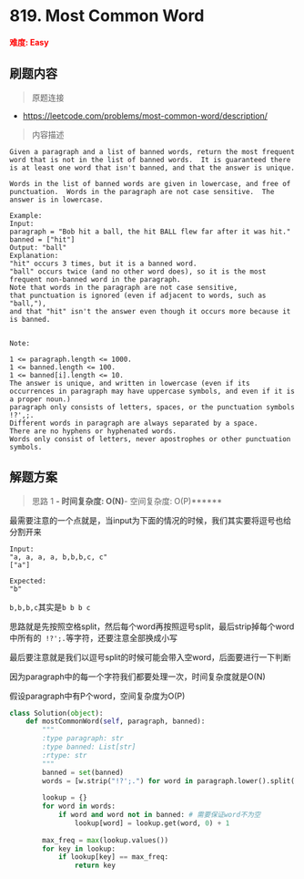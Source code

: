 # 819. Most Common Word

**<font color=red>难度: Easy</font>**

## 刷题内容

> 原题连接

* https://leetcode.com/problems/most-common-word/description/

> 内容描述

```
Given a paragraph and a list of banned words, return the most frequent word that is not in the list of banned words.  It is guaranteed there is at least one word that isn't banned, and that the answer is unique.

Words in the list of banned words are given in lowercase, and free of punctuation.  Words in the paragraph are not case sensitive.  The answer is in lowercase.

Example:
Input: 
paragraph = "Bob hit a ball, the hit BALL flew far after it was hit."
banned = ["hit"]
Output: "ball"
Explanation: 
"hit" occurs 3 times, but it is a banned word.
"ball" occurs twice (and no other word does), so it is the most frequent non-banned word in the paragraph. 
Note that words in the paragraph are not case sensitive,
that punctuation is ignored (even if adjacent to words, such as "ball,"), 
and that "hit" isn't the answer even though it occurs more because it is banned.
 

Note:

1 <= paragraph.length <= 1000.
1 <= banned.length <= 100.
1 <= banned[i].length <= 10.
The answer is unique, and written in lowercase (even if its occurrences in paragraph may have uppercase symbols, and even if it is a proper noun.)
paragraph only consists of letters, spaces, or the punctuation symbols !?',;.
Different words in paragraph are always separated by a space.
There are no hyphens or hyphenated words.
Words only consist of letters, never apostrophes or other punctuation symbols.
```

## 解题方案

> 思路 1
******- 时间复杂度: O(N)******- 空间复杂度: O(P)******




最需要注意的一个点就是，当input为下面的情况的时候，我们其实要将逗号也给分割开来

```
Input:
"a, a, a, a, b,b,b,c, c"
["a"]

Expected:
"b"
```

```b,b,b,c```其实是```b b b c```


思路就是先按照空格split，然后每个word再按照逗号split，最后strip掉每个word中所有的``` !?';.```等字符，还要注意全部换成小写

最后要注意就是我们以逗号split的时候可能会带入空word，后面要进行一下判断

因为paragraph中的每一个字符我们都要处理一次，时间复杂度就是O(N)

假设paragraph中有P个word，空间复杂度为O(P)

```python
class Solution(object):
    def mostCommonWord(self, paragraph, banned):
        """
        :type paragraph: str
        :type banned: List[str]
        :rtype: str
        """
        banned = set(banned)
        words = [w.strip("!?';.") for word in paragraph.lower().split(' ') for w in word.split(',')]
        
        lookup = {}
        for word in words:
            if word and word not in banned: # 需要保证word不为空
                lookup[word] = lookup.get(word, 0) + 1
                
        max_freq = max(lookup.values())
        for key in lookup:
            if lookup[key] == max_freq:
                return key
```
